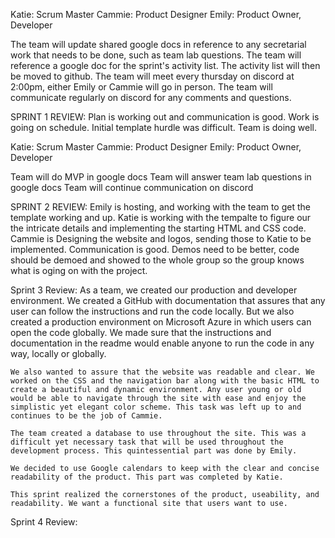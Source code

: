Katie: Scrum Master
Cammie: Product Designer
Emily: Product Owner, Developer

The team will update shared google docs in reference to any secretarial work that needs to be done,
such as team lab questions.
The team will reference a google doc for the sprint's activity list. 
The activity list will then be moved to github.
The team will meet every thursday on discord at 2:00pm, either Emily or Cammie
will go in person.
The team will communicate regularly on discord for any comments and questions.

SPRINT 1 REVIEW:
Plan is working out and communication is good. Work is going on schedule. Initial template hurdle was difficult. Team is doing well.

Katie: Scrum Master
Cammie: Product Designer
Emily: Product Owner, Developer

Team will do MVP in google docs
Team will answer team lab questions in google docs
Team will continue communication on discord

SPRINT 2 REVIEW:
Emily is hosting, and working with the team to get the template working and up. Katie is working with the tempalte to figure our the intricate details and implementing the starting HTML and CSS code. Cammie is Designing the website and logos, sending those to Katie to be implemented. Communication is good. Demos need to be better, code should be demoed and showed to the whole group so the group knows what is oging on with the project. 

Sprint 3 Review:
As a team, we created our production and developer environment. We created a GitHub with documentation that assures that any user can follow the instructions and run the code locally. But we also created a production environment on Microsoft Azure in which users can open the code globally. We made sure that the instructions and documentation in the readme would enable anyone to run the code in any way, locally or globally.
	
	We also wanted to assure that the website was readable and clear. We worked on the CSS and the navigation bar along with the basic HTML to create a beautiful and dynamic environment. Any user young or old would be able to navigate through the site with ease and enjoy the simplistic yet elegant color scheme. This task was left up to and continues to be the job of Cammie.

	The team created a database to use throughout the site. This was a difficult yet necessary task that will be used throughout the development process. This quintessential part was done by Emily. 

	We decided to use Google calendars to keep with the clear and concise readability of the product. This part was completed by Katie.

	This sprint realized the cornerstones of the product, useability, and readability. We want a functional site that users want to use. 
  
  Sprint 4 Review:



